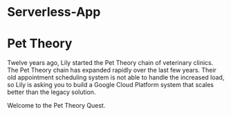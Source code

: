 # Serverless-App

# Pet Theory

Twelve years ago, Lily started the Pet Theory chain of veterinary clinics. The Pet Theory chain has expanded rapidly over the last few years. Their old appointment scheduling system is not able to handle the increased load, so Lily is asking you to build a Google Cloud Platform system that scales better than the legacy solution.

Welcome to the Pet Theory Quest.





